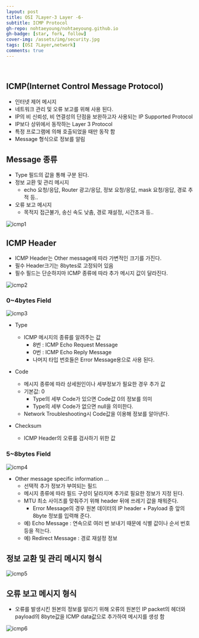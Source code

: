 ```yaml
---
layout: post
title: OSI 7Layer-3 Layer -6-
subtitle: ICMP Protocol
gh-repo: nohtaeyoung/nohtaeyoung.github.io
gh-badge: [star, fork, follow]
cover-img: /assets/img/security.jpg
tags: [OSI 7Layer,network]
comments: true
---
```



<br>


## ICMP(Internet Control Message Protocol)
- 인터넷 제어 메시지
- 네트워크 관리 및 오류 보고를 위해 사용 된다.
- IP의 비 신뢰성, 비 연결성의 단점을 보완하고자 사용되는 IP Supported Protocol
- IP보다 상위에서 동작하는 Layer 3 Protocol
- 특정 프로그램에 의해 호출되었을 때만 동작 함
- Message 형식으로 정보를 알림

## Message 종류
- Type 필드의 값을 통해 구분 된다.
- 정보 교환 및 관리 메시지
  - echo 요청/응답, Router 광고/응답, 정보 요청/응답, mask 요청/응답, 경로 추적 등..
- 오류 보고 메시지
  - 목적지 접근불가, 송신 속도 낮춤, 경로 재설정, 시간초과 등..

![icmp1](../assets/img/icmp1.png)

## ICMP Header
- ICMP Header는 Other message에 따라 가변적인 크기를 가진다.
- 필수 Header크기는 8bytes로 고정되어 있음
- 필수 필드는 단순하지마 ICMP 종류에 따라 추가 메시지 값이 달라진다.

![icmp2](../assets/img/icmp2.png)

<h3>0~4bytes Field</h3>

![icmp3](../assets/img/icmp3.png)

- Type
  - ICMP 메시지의 종류를 알려주는 값
    - 8번 : ICMP Echo Request Message
    - 0번 : ICMP Echo Reply Message
    - 나머지 타입 번호들은 Error Message용으로 사용 된다.
- Code
  - 메시지 종류에 따라 상세원인이나 세부정보가 필요한 경우 추가 값
  - 기본값: 0
    - Type의 세부 Code가 있으면 Code값 0의 정보를 의미
    - Type의 세부 Code가 없으면 null을 의미한다.
  - Network Troubleshooting시 Code값을 이용해 정보를 알아낸다.
  
- Checksum
  - ICMP Header의 오류를 검사하기 위한 값
  
<h3>5~8bytes Field</h3>

![icmp4](../assets/img/icmp4.png)

- Other message specific information ...
  - 선택적 추가 정보가 부여되는 필드
  - 메시지 종류에 따라 필드 구성이 달라지며 추가로 필요한 정보가 지정 된다.
  - MTU 최소 사이즈를 맞춰주기 위해 header 뒤에 쓰레기 값을 채워준다.
    - Error Message의 경우 원본 데이터의 IP header + Payload 중 앞의 8byte 정보를 입력해 준다.
  - 예) Echo Message : 연속으로 여러 번 보내기 때문에 식별 값이나 순서 번호 등을 적는다.
  - 예) Redirect Message : 경로 재설정 정보
  
## 정보 교환 및 관리 메시지 형식

![icmp5](../assets/img/icmp5.png)

## 오류 보고 메시지 형식
- 오류를 발생시킨 원본의 정보를 알리기 위해 오류의 원본인 IP packet의 헤더와 payload의 8byte값을 ICMP data값으로 추가하여 메시지를 생성 함

![icmp6](../assets/img/icmp6.png)



